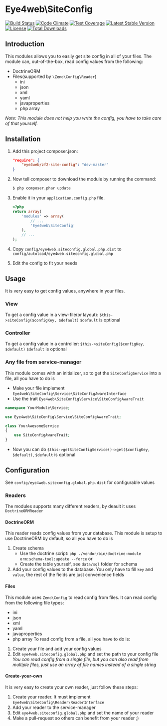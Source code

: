 # Eye4web\SiteConfig
[![Build Status](https://travis-ci.org/Eye4web/zf2-site-config.svg)](https://travis-ci.org/Eye4web/zf2-site-config)
[![Code Climate](https://codeclimate.com/github/Eye4web/zf2-site-config/badges/gpa.svg)](https://codeclimate.com/github/Eye4web/zf2-site-config)
[![Test Coverage](https://codeclimate.com/github/Eye4web/zf2-site-config/badges/coverage.svg)](https://codeclimate.com/github/Eye4web/zf2-site-config/coverage)
[![Latest Stable Version](https://poser.pugx.org/eye4web/zf2-site-config/v/stable)](https://packagist.org/packages/eye4web/zf2-site-config)
[![License](https://poser.pugx.org/eye4web/zf2-site-config/license)](https://packagist.org/packages/eye4web/zf2-site-config)
[![Total Downloads](https://poser.pugx.org/eye4web/zf2-site-config/downloads)](https://packagist.org/packages/eye4web/zf2-site-config)

## Introduction
This modules allows you to easily get site config in all of your files. 
The module can, out-of-the-box, read config values from the following:

* DoctrineORM
* Files(supported by `\Zend\Config\Reader`)
    * ini
    * json
    * xml
    * yaml
    * javaproperties
    * php array
    
_Note: This module does not help you write the config, you have to take care of that yourself._

## Installation
1. Add this project composer.json:

    ```json
    "require": {
        "eye4web/zf2-site-config": "dev-master"
    }
    ```

2. Now tell composer to download the module by running the command:

    ```bash
    $ php composer.phar update
    ```

3. Enable it in your `application.config.php` file.

    ```php
    <?php
    return array(
        'modules' => array(
            // ...
            'Eye4web\SiteConfig'
        ),
        // ...
    );
    ```

4. Copy `config/eye4web.siteconfig.global.php.dist` to `config/autoload/eye4web.siteconfig.global.php`

5. Edit the config to fit your needs

## Usage
It is very easy to get config values, anywhere in your files.
### View
To get a config value in a view-file(or layout): `$this->siteConfig($configKey, $default)`
`$default` is optional
### Controller
To get a config value in a controller: `$this->siteConfig($configKey, $default)`
`$default` is optional
### Any file from service-manager
This module comes with an initializer, so to get the `SiteConfigService` into a file, all you have to do is

+ Make your file implement `Eye4web\SiteConfig\Service\SiteConfigAwareInterface`
+ Use the trait `Eye4web\SiteConfig\Service\SiteConfigAwareTrait`

```php
namespace YourModule\Service;

use Eye4web\SiteConfig\Service\SiteConfigAwareTrait;

class YourAwesomeService
{
    use SiteConfigAwareTrait;
}
```

+ Now you can do `$this->getSiteConfigService()->get($configKey, $default)`, `$default` is optional

## Configuration
See `config/eye4web.siteconfig.global.php.dist` for configurable values
### Readers
The modules supports many different readers, by deault it uses `DoctrineORMReader`
#### DoctrineORM
This reader reads config values from your database. This module is setup to use DoctrineORM by default, so all you have to do is  
1. Create schema  
    * Use the doctrine script: `php ./vendor/bin/doctrine-module orm:schema-tool:update --force` or  
    * Create the table yourself, see `data/sql` folder for schema  
2. Add your config values to the database. You only have to fill `key` and `value`, the rest of the fields are just convenience fields
#### Files
This module uses `Zend\Config` to read config from files. It can read config from the following file types:
* ini
* json
* xml
* yaml
* javaproperties
* php array
To read config from a file, all you have to do is:
1. Create your file and add your config values  
2. Edit `eye4web.siteconfig.global.php` and set the path to your config file  
_You can read config from a single file, but you can also read from multiple files, just use an array of file names instead of a single string_    

#### Create-your-own
It is very easy to create your own reader, just follow these steps: 
1. Create your reader. It must implement `Eye4web\SiteConfig\Reader\ReaderInterface`  
2. Add your reader to the service-manager  
3. Edit `eye4web.siteconfig.global.php` and set the name of your reader  
4. Make a pull-request so others can benefit from your reader ;)  

